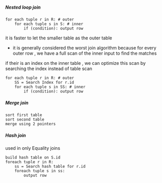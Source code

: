 

##### Nested loop join
```
for each tuple r in R: # outer 
	for each tuple s in S: # inner
		if (condition): output row
```

it is faster to let the smaller table as the outer table
- it is generally considered the worst join algorithm because for every outer row , we have a full scan of the inner input to find the matches

if their is an index on the inner table , we can optimize this scan by searching the index instead of table scan
```
for each tuple r in R: # outer 
	SS = Search Index for r.id
	for each tuple s in SS: # inner
		if (condition): output row
```

##### Merge join
```
sort first table
sort second table
merge using 2 pointers
```

##### Hash join
used in only Equality joins 
```
build hash table on S.id
foreach tuple r in R:
	ss = Search hash table for r.id
	foreach tuple s in ss:
		output row
```

